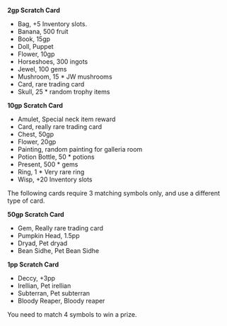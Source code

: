 ---
---
**2gp Scratch Card**

*   Bag, +5 Inventory slots.
*   Banana, 500 fruit
*   Book, 15gp
*   Doll, Puppet
*   Flower, 10gp
*   Horseshoes, 300 ingots
*   Jewel, 100 gems
*   Mushroom, 15 \* JW mushrooms
*   Card, rare trading card
*   Skull, 25 \* random trophy items

**10gp Scratch Card**

*   Amulet, Special neck item reward
*   Card, really rare trading card
*   Chest, 50gp
*   Flower, 20gp
*   Painting, random painting for galleria room
*   Potion Bottle, 50 \* potions
*   Present, 500 \* gems
*   Ring, 1 \* Very rare ring
*   Wisp, +20 Inventory slots

The following cards require 3 matching symbols only, and use a different type of card.

**50gp Scratch Card**

*   Gem, Really rare trading card
*   Pumpkin Head, 1.5pp 
*   Dryad, Pet dryad
*   Bean Sidhe, Pet Bean Sidhe

**1pp Scratch Card**

*   Deccy, +3pp
*   Irellian, Pet irellian
*   Subterran, Pet subterran
*   Bloody Reaper, Bloody reaper

You need to match 4 symbols to win a prize.